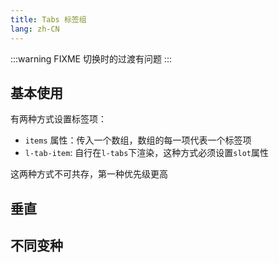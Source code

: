 ```yaml
---
title: Tabs 标签组
lang: zh-CN
---
```


:::warning FIXME
切换时的过渡有问题
:::

<CompThemePanel comp="tabs" :other="{ noPanel: true, items: [{label: 'Tab 1'}, {label: 'Tab 2'}] }" />

## 基本使用

有两种方式设置标签项：
- `items` 属性：传入一个数组，数组的每一项代表一个标签项
- `l-tab-item`: 自行在`l-tabs`下渲染，这种方式必须设置`slot`属性

这两种方式不可共存，第一种优先级更高
<!-- @Code:basicUsage -->

## 垂直

<!-- @Code:vertical -->

## 不同变种

<!-- @Code:variants -->
